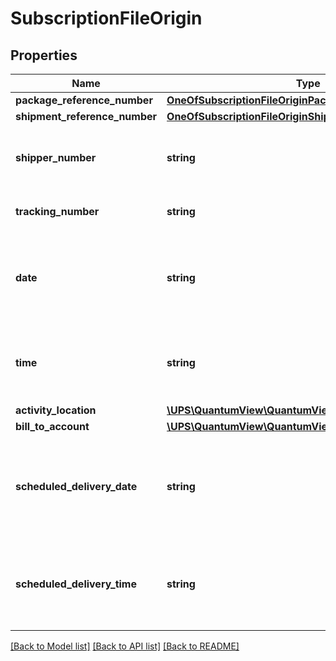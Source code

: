 # SubscriptionFileOrigin

## Properties
Name | Type | Description | Notes
------------ | ------------- | ------------- | -------------
**package_reference_number** | [**OneOfSubscriptionFileOriginPackageReferenceNumber**](OneOfSubscriptionFileOriginPackageReferenceNumber.md) |  | [optional] 
**shipment_reference_number** | [**OneOfSubscriptionFileOriginShipmentReferenceNumber**](OneOfSubscriptionFileOriginShipmentReferenceNumber.md) |  | [optional] 
**shipper_number** | **string** | Shipper&#x27;s six digit alphanumeric account number. | 
**tracking_number** | **string** | Package&#x27;s 1Z tracking number. | 
**date** | **string** | Date that the package is picked up at the origin. Date format is YYYYMMDD. | 
**time** | **string** | Time that the package is picked up at the origin. Time format is HHMMSS. | 
**activity_location** | [**\UPS\QuantumView\QuantumView\OriginActivityLocation**](OriginActivityLocation.md) |  | [optional] 
**bill_to_account** | [**\UPS\QuantumView\QuantumView\OriginBillToAccount**](OriginBillToAccount.md) |  | [optional] 
**scheduled_delivery_date** | **string** | Scheduled delivery date for destination address. Date format is YYYYMMDD. | [optional] 
**scheduled_delivery_time** | **string** | Scheduled delivery time for destination address. Time format is HHMMSS. | [optional] 

[[Back to Model list]](../../README.md#documentation-for-models) [[Back to API list]](../../README.md#documentation-for-api-endpoints) [[Back to README]](../../README.md)

